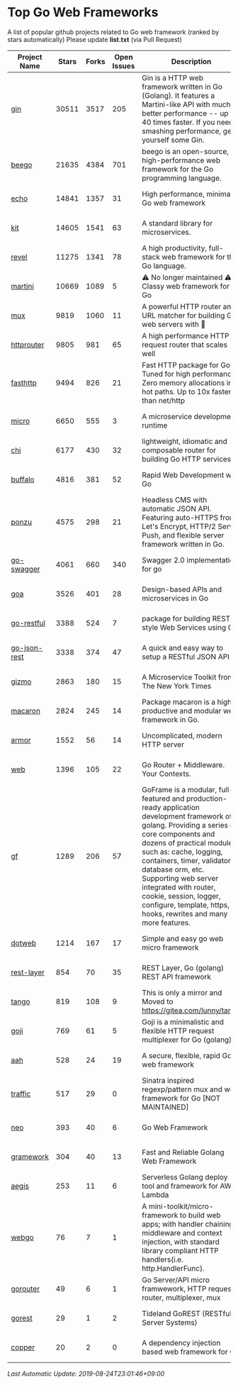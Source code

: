 # Top Go Web Frameworks
A list of popular github projects related to Go web framework (ranked by stars automatically)
Please update **list.txt** (via Pull Request)

| Project Name | Stars | Forks | Open Issues | Description | Last Commit |
| ------------ | ----- | ----- | ----------- | ----------- | ----------- |
| [gin](https://github.com/gin-gonic/gin) | 30511 | 3517 | 205 | Gin is a HTTP web framework written in Go (Golang). It features a Martini-like API with much better performance -- up to 40 times faster. If you need smashing performance, get yourself some Gin. | 2019-08-16 01:10:44 |
| [beego](https://github.com/astaxie/beego) | 21635 | 4384 | 701 | beego is an open-source, high-performance web framework for the Go programming language. | 2019-07-21 14:58:28 |
| [echo](https://github.com/labstack/echo) | 14841 | 1357 | 31 | High performance, minimalist Go web framework | 2019-08-23 16:02:25 |
| [kit](https://github.com/go-kit/kit) | 14605 | 1541 | 63 | A standard library for microservices. | 2019-08-12 17:42:10 |
| [revel](https://github.com/revel/revel) | 11275 | 1341 | 78 | A high productivity, full-stack web framework for the Go language. | 2018-10-30 13:23:52 |
| [martini](https://github.com/go-martini/martini) | 10669 | 1089 | 5 | ⚠️ No longer maintained ⚠️  Classy web framework for Go | 2017-01-21 21:58:54 |
| [mux](https://github.com/gorilla/mux) | 9819 | 1060 | 11 | A powerful HTTP router and URL matcher for building Go web servers with 🦍 | 2019-08-24 00:44:47 |
| [httprouter](https://github.com/julienschmidt/httprouter) | 9805 | 981 | 65 | A high performance HTTP request router that scales well | 2018-10-21 22:38:31 |
| [fasthttp](https://github.com/valyala/fasthttp) | 9494 | 826 | 21 | Fast HTTP package for Go. Tuned for high performance. Zero memory allocations in hot paths. Up to 10x faster than net/http | 2019-08-24 06:56:51 |
| [micro](https://github.com/micro/micro) | 6650 | 555 | 3 | A microservice development runtime | 2019-08-19 13:04:18 |
| [chi](https://github.com/go-chi/chi) | 6177 | 430 | 32 | lightweight, idiomatic and composable router for building Go HTTP services | 2019-08-22 15:03:09 |
| [buffalo](https://github.com/gobuffalo/buffalo) | 4816 | 381 | 52 | Rapid Web Development w/ Go | 2019-08-13 19:26:30 |
| [ponzu](https://github.com/ponzu-cms/ponzu) | 4575 | 298 | 21 | Headless CMS with automatic JSON API. Featuring auto-HTTPS from Let's Encrypt, HTTP/2 Server Push, and flexible server framework written in Go. | 2019-08-01 15:48:22 |
| [go-swagger](https://github.com/go-swagger/go-swagger) | 4061 | 660 | 340 | Swagger 2.0 implementation for go | 2019-08-20 05:59:43 |
| [goa](https://github.com/goadesign/goa) | 3526 | 401 | 28 | Design-based APIs and microservices in Go | 2019-08-21 21:42:58 |
| [go-restful](https://github.com/emicklei/go-restful) | 3388 | 524 | 7 | package for building REST-style Web Services using Go | 2019-07-21 06:35:59 |
| [go-json-rest](https://github.com/ant0ine/go-json-rest) | 3338 | 374 | 47 | A quick and easy way to setup a RESTful JSON API | 2017-09-13 04:12:08 |
| [gizmo](https://github.com/nytimes/gizmo) | 2863 | 180 | 15 | A Microservice Toolkit from The New York Times | 2019-08-07 21:38:56 |
| [macaron](https://github.com/go-macaron/macaron) | 2824 | 245 | 14 | Package macaron is a high productive and modular web framework in Go. | 2019-08-05 07:04:06 |
| [armor](https://github.com/labstack/armor) | 1552 | 56 | 14 | Uncomplicated, modern HTTP server | 2019-08-03 18:10:09 |
| [web](https://github.com/gocraft/web) | 1396 | 105 | 22 | Go Router + Middleware. Your Contexts. | 2019-02-07 15:06:52 |
| [gf](https://github.com/gogf/gf) | 1289 | 206 | 57 | GoFrame is a modular, full-featured and production-ready application development framework of golang. Providing a series of core components and dozens of practical modules, such as: cache, logging, containers, timer, validator, database orm, etc. Supporting web server integrated with router, cookie, session, logger, configure, template, https, hooks, rewrites and many more features.  | 2019-08-22 15:30:28 |
| [dotweb](https://github.com/devfeel/dotweb) | 1214 | 167 | 17 | Simple and easy go web micro framework | 2019-07-27 00:21:35 |
| [rest-layer](https://github.com/rs/rest-layer) | 854 | 70 | 35 | REST Layer, Go (golang) REST API framework | 2019-08-21 13:14:22 |
| [tango](https://github.com/lunny/tango) | 819 | 108 | 9 | This is only a mirror and Moved to https://gitea.com/lunny/tango | 2019-05-17 03:31:10 |
| [goji](https://github.com/goji/goji) | 769 | 61 | 5 | Goji is a minimalistic and flexible HTTP request multiplexer for Go (golang) | 2019-01-26 23:58:29 |
| [aah](https://github.com/go-aah/aah) | 528 | 24 | 19 | A secure, flexible, rapid Go web framework | 2019-05-15 07:48:52 |
| [traffic](https://github.com/gravityblast/traffic) | 517 | 29 | 0 | Sinatra inspired regexp/pattern mux and web framework for Go [NOT MAINTAINED] | 2015-11-26 21:31:07 |
| [neo](https://github.com/ivpusic/neo) | 393 | 40 | 6 | Go Web Framework | 2017-08-14 23:54:31 |
| [gramework](https://github.com/gramework/gramework) | 304 | 40 | 13 | Fast and Reliable Golang Web Framework | 2019-06-28 11:08:04 |
| [aegis](https://github.com/tmaiaroto/aegis) | 253 | 11 | 6 | Serverless Golang deploy tool and framework for AWS Lambda | 2019-07-28 17:59:41 |
| [webgo](https://github.com/bnkamalesh/webgo) | 76 | 7 | 1 | A mini-toolkit/micro-framework to build web apps; with handler chaining, middleware and context injection, with standard library compliant HTTP handlers(i.e. http.HandlerFunc). | 2019-08-20 13:08:08 |
| [gorouter](https://github.com/vardius/gorouter) | 49 | 6 | 1 | Go Server/API micro framwework, HTTP request router, multiplexer, mux | 2019-08-21 22:44:37 |
| [gorest](https://github.com/tideland/gorest) | 29 | 1 | 2 | Tideland GoREST (RESTful Server Systems) | 2017-11-10 13:00:37 |
| [copper](https://github.com/tusharsoni/copper) | 20 | 2 | 0 | A dependency injection based web framework for Go | 2019-08-18 19:07:04 |

*Last Automatic Update: 2019-08-24T23:01:46+09:00*